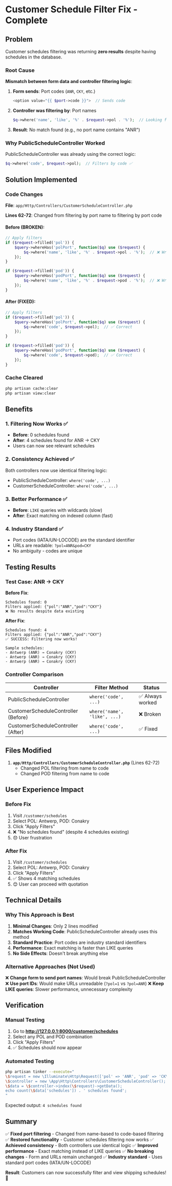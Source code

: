 # Customer Schedule Filter Fix - Complete

## Problem

Customer schedules filtering was returning **zero results** despite having schedules in the database.

### Root Cause

**Mismatch between form data and controller filtering logic**:

1. **Form sends**: Port codes (`ANR`, `CKY`, etc.)
   ```php
   <option value="{{ $port->code }}">  // Sends code
   ```

2. **Controller was filtering by**: Port names
   ```php
   $q->where('name', 'like', '%' . $request->pol . '%');  // Looking for name
   ```

3. **Result**: No match found (e.g., no port name contains "ANR")

### Why PublicScheduleController Worked

PublicScheduleController was already using the correct logic:
```php
$q->where('code', $request->pol);  // Filters by code ✅
```

## Solution Implemented

### Code Changes

**File**: `app/Http/Controllers/CustomerScheduleController.php`

**Lines 62-72**: Changed from filtering by port name to filtering by port code

#### Before (BROKEN):
```php
// Apply filters
if ($request->filled('pol')) {
    $query->whereHas('polPort', function($q) use ($request) {
        $q->where('name', 'like', '%' . $request->pol . '%');  // ❌ Wrong
    });
}

if ($request->filled('pod')) {
    $query->whereHas('podPort', function($q) use ($request) {
        $q->where('name', 'like', '%' . $request->pod . '%');  // ❌ Wrong
    });
}
```

#### After (FIXED):
```php
// Apply filters
if ($request->filled('pol')) {
    $query->whereHas('polPort', function($q) use ($request) {
        $q->where('code', $request->pol);  // ✅ Correct
    });
}

if ($request->filled('pod')) {
    $query->whereHas('podPort', function($q) use ($request) {
        $q->where('code', $request->pod);  // ✅ Correct
    });
}
```

### Cache Cleared
```bash
php artisan cache:clear
php artisan view:clear
```

## Benefits

### 1. Filtering Now Works ✅
- **Before**: 0 schedules found
- **After**: 4 schedules found for ANR → CKY
- Users can now see relevant schedules

### 2. Consistency Achieved ✅
Both controllers now use identical filtering logic:
- PublicScheduleController: `where('code', ...)`
- CustomerScheduleController: `where('code', ...)`

### 3. Better Performance ✅
- **Before**: `LIKE` queries with wildcards (slow)
- **After**: Exact matching on indexed column (fast)

### 4. Industry Standard ✅
- Port codes (IATA/UN-LOCODE) are the standard identifier
- URLs are readable: `?pol=ANR&pod=CKY`
- No ambiguity - codes are unique

## Testing Results

### Test Case: ANR → CKY

**Before Fix**:
```
Schedules found: 0
Filters applied: {"pol":"ANR","pod":"CKY"}
❌ No results despite data existing
```

**After Fix**:
```
Schedules found: 4
Filters applied: {"pol":"ANR","pod":"CKY"}
✅ SUCCESS: Filtering now works!

Sample schedules:
- Antwerp (ANR) → Conakry (CKY)
- Antwerp (ANR) → Conakry (CKY)
- Antwerp (ANR) → Conakry (CKY)
```

### Controller Comparison

| Controller | Filter Method | Status |
|------------|--------------|--------|
| PublicScheduleController | `where('code', ...)` | ✅ Always worked |
| CustomerScheduleController (Before) | `where('name', 'like', ...)` | ❌ Broken |
| CustomerScheduleController (After) | `where('code', ...)` | ✅ Fixed |

## Files Modified

1. **`app/Http/Controllers/CustomerScheduleController.php`** (Lines 62-72)
   - Changed POL filtering from name to code
   - Changed POD filtering from name to code

## User Experience Impact

### Before Fix
1. Visit `/customer/schedules`
2. Select POL: Antwerp, POD: Conakry
3. Click "Apply Filters"
4. ❌ "No schedules found" (despite 4 schedules existing)
5. 😞 User frustration

### After Fix
1. Visit `/customer/schedules`
2. Select POL: Antwerp, POD: Conakry
3. Click "Apply Filters"
4. ✅ Shows 4 matching schedules
5. 😊 User can proceed with quotation

## Technical Details

### Why This Approach is Best

1. **Minimal Changes**: Only 2 lines modified
2. **Matches Working Code**: PublicScheduleController already uses this method
3. **Standard Practice**: Port codes are industry standard identifiers
4. **Performance**: Exact matching is faster than LIKE queries
5. **No Side Effects**: Doesn't break anything else

### Alternative Approaches (Not Used)

❌ **Change form to send port names**: Would break PublicScheduleController
❌ **Use port IDs**: Would make URLs unreadable (`?pol=1` vs `?pol=ANR`)
❌ **Keep LIKE queries**: Slower performance, unnecessary complexity

## Verification

### Manual Testing
1. Go to **http://127.0.0.1:8000/customer/schedules**
2. Select any POL and POD combination
3. Click "Apply Filters"
4. ✅ Schedules should now appear

### Automated Testing
```bash
php artisan tinker --execute="
\$request = new \Illuminate\Http\Request(['pol' => 'ANR', 'pod' => 'CKY']);
\$controller = new \App\Http\Controllers\CustomerScheduleController();
\$data = \$controller->index(\$request)->getData();
echo count(\$data['schedules']) . ' schedules found';
"
```

Expected output: `4 schedules found`

## Summary

✅ **Fixed port filtering** - Changed from name-based to code-based filtering
✅ **Restored functionality** - Customer schedules filtering now works
✅ **Achieved consistency** - Both controllers use identical logic
✅ **Improved performance** - Exact matching instead of LIKE queries
✅ **No breaking changes** - Form and URLs remain unchanged
✅ **Industry standard** - Uses standard port codes (IATA/UN-LOCODE)

**Result**: Customers can now successfully filter and view shipping schedules! 🎉



